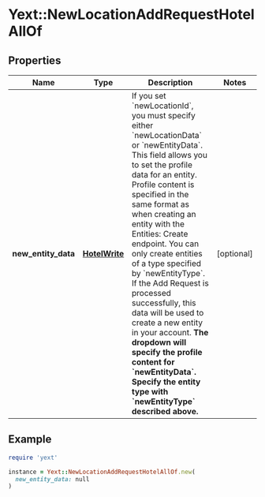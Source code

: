# Yext::NewLocationAddRequestHotelAllOf

## Properties

| Name | Type | Description | Notes |
| ---- | ---- | ----------- | ----- |
| **new_entity_data** | [**HotelWrite**](HotelWrite.md) | If you set &#x60;newLocationId&#x60;, you must specify either &#x60;newLocationData&#x60; or &#x60;newEntityData&#x60;.  This field allows you to set the profile data for an entity. Profile content is specified in the same format as when creating an entity with the Entities: Create endpoint. You can only create entities of a type specified by &#x60;newEntityType&#x60;.  If the Add Request is processed successfully, this data will be used to create a new entity in your account.  **The dropdown will specify the profile content for &#x60;newEntityData&#x60;. Specify the entity type with &#x60;newEntityType&#x60; described above.**  | [optional] |

## Example

```ruby
require 'yext'

instance = Yext::NewLocationAddRequestHotelAllOf.new(
  new_entity_data: null
)
```

